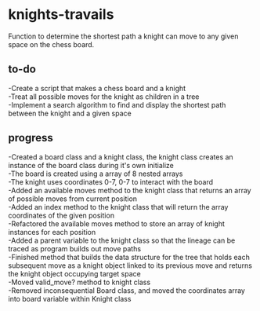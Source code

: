 # knights-travails  
Function to determine the shortest path a knight can move to any given space on the chess board.  

## to-do  
-Create a script that makes a chess board and a knight  
-Treat all possible moves for the knight as children in a tree  
-Implement a search algorithm to find and display the shortest path between the knight and a given space  

## progress  
-Created a board class and a knight class, the knight class creates an instance of the board class during it's own initialize  
-The board is created using a array of 8 nested arrays  
-The knight uses coordinates 0-7, 0-7 to interact with the board  
-Added an available moves method to the knight class that returns an array of possible moves from current position  
-Added an index method to the knight class that will return the array coordinates of the given position  
-Refactored the available moves method to store an array of knight instances for each position  
-Added a parent variable to the knight class so that the lineage can be traced as program builds out move paths  
-Finished method that builds the data structure for the tree that holds each subsequent move as a knight object linked to its previous move and returns the knight object occupying target space  
-Moved valid_move? method to knight class  
-Removed inconsequential Board class, and moved the coordinates array into board variable within Knight class  
